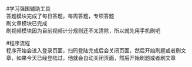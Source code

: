 #学习强国辅助工具  
答题模块完成了每日答题，每周答题，专项答题  
刷文章模块已完成  
刷视频模块因为目前视频计分规则还不太清除，所以就先用手机刷吧  


#程序流程  
程序开始会进入登录页面，扫码登陆完成后会关闭页面，然后开始刷题或者刷文章，如果今天已经登陆过，他就会自动关闭页面，然后开始刷题或者刷文章
